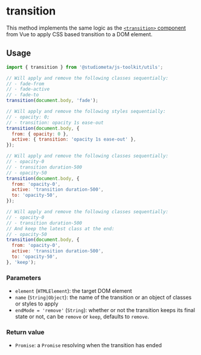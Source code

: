 # transition

This method implements the same logic as the [`<transition>` component](https://vuejs.org/v2/api/#transition) from Vue to apply CSS based transition to a DOM element.

## Usage

```js
import { transition } from '@studiometa/js-toolkit/utils';

// Will apply and remove the following classes sequentially:
// - fade-from
// - fade-active
// - fade-to
transition(document.body, 'fade');

// Will apply and remove the following styles sequentially:
// - opacity: 0;
// - transition: opacity 1s ease-out
transition(document.body, {
  from: { opacity: 0 },
  active: { transition: 'opacity 1s ease-out' },
});

// Will apply and remove the following classes sequentially:
// - opacity-0
// - transition duration-500
// - opacity-50
transition(document.body, {
  from: 'opacity-0',
  active: 'transition duration-500',
  to: 'opacity-50',
});

// Will apply and remove the following classes sequentially:
// - opacity-0
// - transition duration-500
// And keep the latest class at the end:
// - opacity-50
transition(document.body, {
  from: 'opacity-0',
  active: 'transition duration-500',
  to: 'opacity-50',
}, 'keep');
```

### Parameters

- `element` (`HTMLElement`): the target DOM element
- `name` (`String|Object`): the name of the transition or an object of classes or styles to apply
- `endMode = 'remove'` (`String`): whether or not the transition keeps its final state or not, can be `remove` or `keep`, defaults to `remove`.

### Return value

- `Promise`: a `Promise` resolving when the transition has ended


